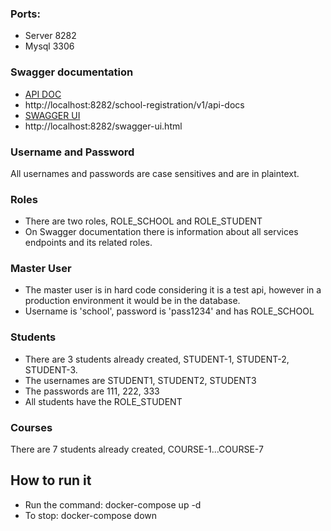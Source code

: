 ### Ports:
* Server 8282
* Mysql 3306

### Swagger documentation
* [API DOC](http://localhost:8282/school-registration/v1/api-docs)
* http://localhost:8282/school-registration/v1/api-docs
* [SWAGGER UI](http://localhost:8282/swagger-ui.html)
* http://localhost:8282/swagger-ui.html

### Username and Password
All usernames and passwords are case sensitives and are in plaintext.

### Roles
* There are two roles, ROLE_SCHOOL and ROLE_STUDENT
* On Swagger documentation there is information about all services endpoints and its related roles. 

### Master User
* The master user is in hard code considering it is a test api, however in a production environment it would be in the database.
* Username is 'school', password is 'pass1234' and has ROLE_SCHOOL

### Students
* There are 3 students already created, STUDENT-1, STUDENT-2, STUDENT-3.
* The usernames are STUDENT1, STUDENT2, STUDENT3
* The passwords are 111, 222, 333
* All students have the ROLE_STUDENT

### Courses
There are 7 students already created, COURSE-1...COURSE-7

## How to run it
* Run the command: docker-compose up -d
* To stop: docker-compose down